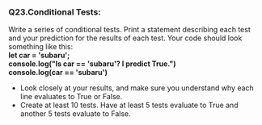 <p><h3><strong>Q23.Conditional Tests:</strong></h3>Write a series of conditional tests. Print a statement describing each test and your prediction for the results of each test. Your code should look something like this:<strong><br>let car = 'subaru';<br>console.log("Is car == 'subaru'? I predict True.")<br>console.log(car == 'subaru')</strong>
<ul>
<li>Look closely at your results, and make sure you understand why each line evaluates to True or False.</li>
<li>Create at least 10 tests. Have at least 5 tests evaluate to True and another 5 tests evaluate to False.</li>
</ul>
</p>
